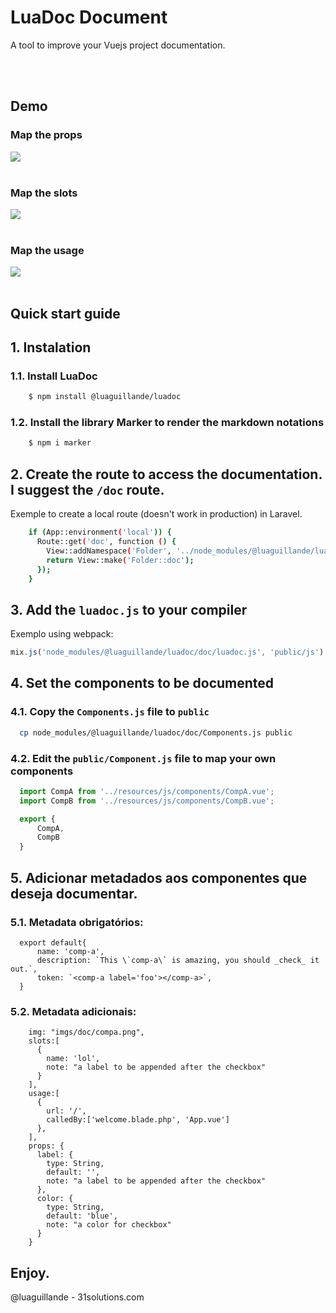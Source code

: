 
# LuaDoc Document

A tool to improve your Vuejs project documentation.

<br>
<br>
  

## Demo

### Map the props
<img src="lib/assets/demo1.png">
<br>
<br>

### Map the slots
  
<img src="lib/assets/demo2.png">
<br>
<br>

### Map the usage
  
<img src="lib/assets/demo3.png">

<br>
<br>

## Quick start guide
  

## 1. Instalation

### 1.1. Install LuaDoc

  ```bash
      $ npm install @luaguillande/luadoc
  ```

### 1.2. Install the library Marker to render the markdown notations

  ```bash
      $ npm i marker
  ```


## 2. Create the route to access the documentation. I suggest the `/doc` route. 

Exemple to create a local route (doesn't work in production) in Laravel.

```bash
    if (App::environment('local')) {
      Route::get('doc', function () {
        View::addNamespace('Folder', '../node_modules/@luaguillande/luadoc');
        return View::make('Folder::doc');
      });
    }
```

## 3. Add the `luadoc.js` to your compiler

Exemplo using webpack:

```js
mix.js('node_modules/@luaguillande/luadoc/doc/luadoc.js', 'public/js')
```

## 4. Set the components to be documented

### 4.1. Copy the `Components.js` file to `public`

```bash
  cp node_modules/@luaguillande/luadoc/doc/Components.js public
```

### 4.2. Edit the `public/Component.js` file to map your own components

```js
  import CompA from '../resources/js/components/CompA.vue';
  import CompB from '../resources/js/components/CompB.vue';

  export {
      CompA,
      CompB
  }
```

## 5. Adicionar metadados aos componentes que deseja documentar. 

### 5.1. Metadata obrigatórios:

```vue
  export default{
      name: 'comp-a',
      description: `This \`comp-a\` is amazing, you should _check_ it out.`,
      token: `<comp-a label='foo'></comp-a>`,
  }
```
 ### 5.2. Metadata adicionais:

```vue
    img: "imgs/doc/compa.png",
    slots:[
      {
        name: 'lol',
        note: "a label to be appended after the checkbox"
      }
    ],
    usage:[
      {
        url: '/',
        calledBy:['welcome.blade.php', 'App.vue']
      },
    ],
    props: {
      label: {
        type: String,
        default: '',
        note: "a label to be appended after the checkbox"
      },
      color: {
        type: String,
        default: 'blue',
        note: "a color for checkbox"
      }
    }
```

 ## Enjoy.

  @luaguillande - 31solutions.com

